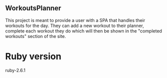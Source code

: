 ## WorkoutsPlanner

This project is meant to provide a user with a SPA that handles their workouts for the day. They can add a new workout to their planner, complete each workout they do which will then be shown in the "completed workouts" section of the site. 

# Ruby version
ruby-2.6.1
